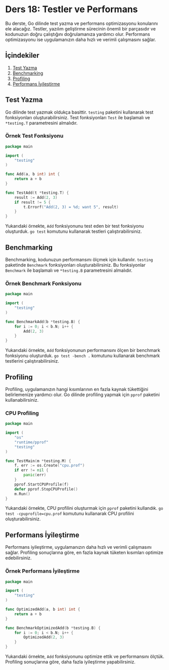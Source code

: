 # Ders 18: Testler ve Performans

Bu derste, Go dilinde test yazma ve performans optimizasyonu konularını ele alacağız. Testler, yazılım geliştirme sürecinin önemli bir parçasıdır ve kodunuzun doğru çalıştığını doğrulamanıza yardımcı olur. Performans optimizasyonu ise uygulamanızın daha hızlı ve verimli çalışmasını sağlar.

## İçindekiler

1. [Test Yazma](#test-yazma)
2. [Benchmarking](#benchmarking)
3. [Profiling](#profiling)
4. [Performans İyileştirme](#performans-iyileştirme)

## Test Yazma

Go dilinde test yazmak oldukça basittir. `testing` paketini kullanarak test fonksiyonları oluşturabilirsiniz. Test fonksiyonları `Test` ile başlamalı ve `*testing.T` parametresini almalıdır.

### Örnek Test Fonksiyonu

```go
package main

import (
    "testing"
)

func Add(a, b int) int {
    return a + b
}

func TestAdd(t *testing.T) {
    result := Add(2, 3)
    if result != 5 {
        t.Errorf("Add(2, 3) = %d; want 5", result)
    }
}
```

Yukarıdaki örnekte, `Add` fonksiyonunu test eden bir test fonksiyonu oluşturduk. `go test` komutunu kullanarak testleri çalıştırabilirsiniz.

## Benchmarking

Benchmarking, kodunuzun performansını ölçmek için kullanılır. `testing` paketinde `Benchmark` fonksiyonları oluşturabilirsiniz. Bu fonksiyonlar `Benchmark` ile başlamalı ve `*testing.B` parametresini almalıdır.

### Örnek Benchmark Fonksiyonu

```go
package main

import (
    "testing"
)

func BenchmarkAdd(b *testing.B) {
    for i := 0; i < b.N; i++ {
        Add(2, 3)
    }
}
```

Yukarıdaki örnekte, `Add` fonksiyonunun performansını ölçen bir benchmark fonksiyonu oluşturduk. `go test -bench .` komutunu kullanarak benchmark testlerini çalıştırabilirsiniz.

## Profiling

Profiling, uygulamanızın hangi kısımlarının en fazla kaynak tükettiğini belirlemenize yardımcı olur. Go dilinde profiling yapmak için `pprof` paketini kullanabilirsiniz.

### CPU Profiling

```go
package main

import (
    "os"
    "runtime/pprof"
    "testing"
)

func TestMain(m *testing.M) {
    f, err := os.Create("cpu.prof")
    if err != nil {
        panic(err)
    }
    pprof.StartCPUProfile(f)
    defer pprof.StopCPUProfile()
    m.Run()
}
```

Yukarıdaki örnekte, CPU profilini oluşturmak için `pprof` paketini kullandık. `go test -cpuprofile=cpu.prof` komutunu kullanarak CPU profilini oluşturabilirsiniz.

## Performans İyileştirme

Performans iyileştirme, uygulamanızın daha hızlı ve verimli çalışmasını sağlar. Profiling sonuçlarına göre, en fazla kaynak tüketen kısımları optimize edebilirsiniz.

### Örnek Performans İyileştirme

```go
package main

import (
    "testing"
)

func OptimizedAdd(a, b int) int {
    return a + b
}

func BenchmarkOptimizedAdd(b *testing.B) {
    for i := 0; i < b.N; i++ {
        OptimizedAdd(2, 3)
    }
}
```

Yukarıdaki örnekte, `Add` fonksiyonunu optimize ettik ve performansını ölçtük. Profiling sonuçlarına göre, daha fazla iyileştirme yapabilirsiniz.
